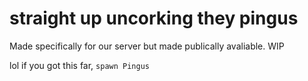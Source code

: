 # straight up uncorking they pingus
   
   
   
   
Made specifically for our server but made publically avaliable. WIP  

lol if you got this far, `spawn Pingus`
